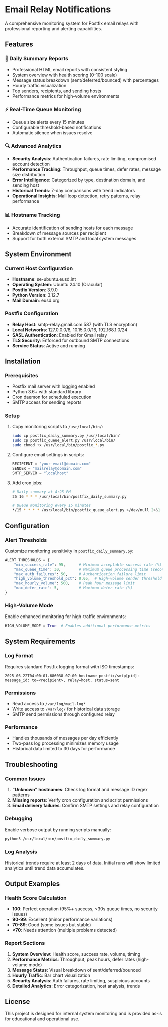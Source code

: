 # Email Relay Notifications

A comprehensive monitoring system for Postfix email relays with professional reporting and alerting capabilities.

## Features

### 📧 Daily Summary Reports
- Professional HTML email reports with consistent styling
- System overview with health scoring (0-100 scale)
- Message status breakdown (sent/deferred/bounced) with percentages
- Hourly traffic visualization
- Top senders, recipients, and sending hosts
- Performance metrics for high-volume environments

### ⚡ Real-Time Queue Monitoring
- Queue size alerts every 15 minutes
- Configurable threshold-based notifications
- Automatic silence when issues resolve

### 🔍 Advanced Analytics
- **Security Analysis**: Authentication failures, rate limiting, compromised account detection
- **Performance Tracking**: Throughput, queue times, defer rates, message size distribution
- **Error Intelligence**: Categorized by type, destination domain, and sending host
- **Historical Trends**: 7-day comparisons with trend indicators
- **Operational Insights**: Mail loop detection, retry patterns, relay performance

### 📊 Hostname Tracking
- Accurate identification of sending hosts for each message
- Breakdown of message sources per recipient
- Support for both external SMTP and local system messages

## System Environment

### Current Host Configuration
- **Hostname**: se-ubuntu.eusd.int
- **Operating System**: Ubuntu 24.10 (Oracular)
- **Postfix Version**: 3.9.0
- **Python Version**: 3.12.7
- **Mail Domain**: eusd.org

### Postfix Configuration
- **Relay Host**: smtp-relay.gmail.com:587 (with TLS encryption)
- **Local Networks**: 127.0.0.0/8, 10.15.0.0/16, 192.168.1.0/24
- **SASL Authentication**: Enabled for Gmail relay
- **TLS Security**: Enforced for outbound SMTP connections
- **Service Status**: Active and running

## Installation

### Prerequisites
- Postfix mail server with logging enabled
- Python 3.6+ with standard library
- Cron daemon for scheduled execution
- SMTP access for sending reports

### Setup
1. Copy monitoring scripts to `/usr/local/bin/`:
   ```bash
   sudo cp postfix_daily_summary.py /usr/local/bin/
   sudo cp postfix_queue_alert.py /usr/local/bin/
   sudo chmod +x /usr/local/bin/postfix_*.py
   ```

2. Configure email settings in scripts:
   ```python
   RECIPIENT = "your-email@domain.com"
   SENDER = "mailrelay@domain.com"
   SMTP_SERVER = "localhost"
   ```

3. Add cron jobs:
   ```bash
   # Daily summary at 4:25 PM
   25 16 * * * /usr/local/bin/postfix_daily_summary.py
   
   # Queue monitoring every 15 minutes
   */15 * * * * /usr/local/bin/postfix_queue_alert.py >/dev/null 2>&1
   ```

## Configuration

### Alert Thresholds
Customize monitoring sensitivity in `postfix_daily_summary.py`:
```python
ALERT_THRESHOLDS = {
    "min_success_rate": 95,      # Minimum acceptable success rate (%)
    "max_queue_time": 30,        # Maximum queue processing time (seconds)
    "max_auth_failures": 50,     # Authentication failure limit
    "high_volume_threshold_pct": 0.05,  # High-volume sender threshold (5%)
    "max_hourly_volume": 500,    # Peak hour message limit
    "max_defer_rate": 5,         # Maximum defer rate (%)
}
```

### High-Volume Mode
Enable enhanced monitoring for high-traffic environments:
```python
HIGH_VOLUME_MODE = True  # Enables additional performance metrics
```

## System Requirements

### Log Format
Requires standard Postfix logging format with ISO timestamps:
```
2025-06-22T04:00:01.686038-07:00 hostname postfix/smtp[pid]: message_id: to=<recipient>, relay=host, status=sent
```

### Permissions
- Read access to `/var/log/mail.log*`
- Write access to `/var/log/` for historical data storage
- SMTP send permissions through configured relay

### Performance
- Handles thousands of messages per day efficiently
- Two-pass log processing minimizes memory usage
- Historical data limited to 30 days for performance

## Troubleshooting

### Common Issues
1. **"Unknown" hostnames**: Check log format and message ID regex patterns
2. **Missing reports**: Verify cron configuration and script permissions
3. **Email delivery failures**: Confirm SMTP settings and relay configuration

### Debugging
Enable verbose output by running scripts manually:
```bash
python3 /usr/local/bin/postfix_daily_summary.py
```

### Log Analysis
Historical trends require at least 2 days of data. Initial runs will show limited analytics until trend data accumulates.

## Output Examples

### Health Score Calculation
- **100**: Perfect operation (95%+ success, <30s queue times, no security issues)
- **90-99**: Excellent (minor performance variations)
- **70-89**: Good (some issues but stable)
- **<70**: Needs attention (multiple problems detected)

### Report Sections
1. **System Overview**: Health score, success rate, volume, timing
2. **Performance Metrics**: Throughput, peak hours, defer rates (high-volume mode)
3. **Message Status**: Visual breakdown of sent/deferred/bounced
4. **Hourly Traffic**: Bar chart visualization
5. **Security Analysis**: Auth failures, rate limiting, suspicious accounts
6. **Detailed Analytics**: Error categorization, host analysis, trends

## License

This project is designed for internal system monitoring and is provided as-is for educational and operational use.